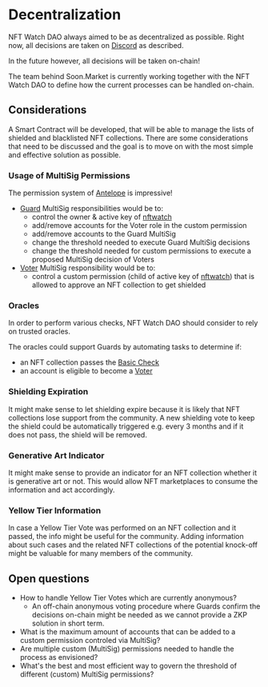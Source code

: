 # Decentralization

NFT Watch DAO always aimed to be as decentralized as possible. Right now, all decisions are taken on [Discord](https://discord.gg/KtVVaYy6b3) as described.

In the future however, all decisions will be taken on-chain!

The team behind Soon.Market is currently working together with the NFT Watch DAO to define how the current processes can be handled on-chain.

## Considerations

A Smart Contract will be developed, that will be able to manage the lists of shielded and blacklisted NFT collections. There are some considerations that need to be discussed and the goal is to move on with the most simple and effective solution as possible.

### Usage of MultiSig Permissions

The permission system of [Antelope](https://antelope.io) is impressive!

- [Guard](./roles.md#guard) MultiSig responsibilities would be to:
    - control the owner & active key of [nftwatch](https://www.protonscan.io/account/nftwatch)
    - add/remove accounts for the Voter role in the custom permission
    - add/remove accounts to the Guard MultiSig
    - change the threshold needed to execute Guard MultiSig decisions
    - change the threshold needed for custom permissions to execute a proposed MultiSig decision of Voters
- [Voter](./roles.md#voter) MultiSig responsibility would be to:
    - control a custom permission (child of active key of [nftwatch](https://www.protonscan.io/account/nftwatch)) that is allowed to approve an NFT collection to get shielded

### Oracles

In order to perform various checks, NFT Watch DAO should consider to rely on trusted oracles.

The oracles could support Guards by automating tasks to determine if:

- an NFT collection passes the [Basic Check](./shielding.md#basic-check)
- an account is eligible to become a [Voter](./roles.md#voter)

### Shielding Expiration

It might make sense to let shielding expire because it is likely that NFT collections lose support from the community. A new shielding vote to keep the shield could be automatically triggered e.g. every 3 months and if it does not pass, the shield will be removed.

### Generative Art Indicator

It might make sense to provide an indicator for an NFT collection whether it is generative art or not. This would allow NFT marketplaces to consume the information and act accordingly.

### Yellow Tier Information

In case a Yellow Tier Vote was performed on an NFT collection and it passed, the info might be useful for the community. Adding information about such cases and the related NFT collections of the potential knock-off might be valuable for many members of the community.

## Open questions

- How to handle Yellow Tier Votes which are currently anonymous?
    - An off-chain anonymous voting procedure where Guards confirm the decisions on-chain might be needed as we cannot provide a ZKP solution in short term.
- What is the maximum amount of accounts that can be added to a custom permission controled via MultiSig?
- Are multiple custom (MultiSig) permissions needed to handle the process as envisioned?
- What's the best and most efficient way to govern the threshold of different (custom) MultiSig permissions?